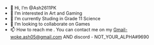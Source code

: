 - 👋 Hi, I’m @Ash2611PK
- 👀 I’m interested in Art and Gaming
- 🌱 I’m currently Studing in Grade 11 Science
- 💞️ I’m looking to collaborate on Games
- 📫 How to reach me . You can contact me on my Gmail-woke.ash05@gmail.com AND discord - NOT_YOUR_ALPHA#9690

<!---
Ash2611PK/Ash2611PK is a ✨ special ✨ repository because its `README.md` (this file) appears on your GitHub profile.
You can click the Preview link to take a look at your changes.
--->
